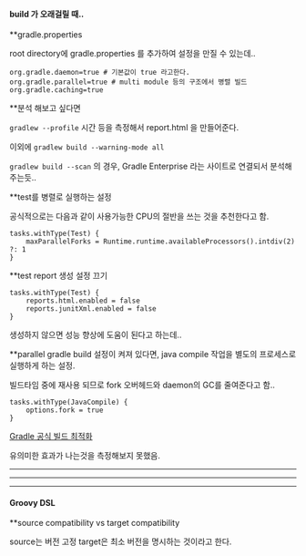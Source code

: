 

#### build 가 오래걸릴 때..


**gradle.properties

root directory에 gradle.properties 를 추가하여 설정을 만질 수 있는데..

```
org.gradle.daemon=true # 기본값이 true 라고한다.
org.gradle.parallel=true # multi module 등의 구조에서 병렬 빌드
org.gradle.caching=true
```

**분석 해보고 싶다면

`gradlew --profile`
시간 등을 측정해서 report.html 을 만들어준다.

이외에
`gradlew build --warning-mode all`

`gradlew build --scan` 의 경우, Gradle Enterprise 라는 사이트로 연결되서 분석해주는듯..

**test를 병렬로 실행하는 설정

공식적으로는 다음과 같이 사용가능한 CPU의 절반을 쓰는 것을 추천한다고 함.
```
tasks.withType(Test) {
    maxParallelForks = Runtime.runtime.availableProcessors().intdiv(2) ?: 1
}
```

**test report 생성 설정 끄기
```
tasks.withType(Test) {
    reports.html.enabled = false
    reports.junitXml.enabled = false
}
```

생성하지 않으면 성능 향상에 도움이 된다고 하는데..


**parallel gradle build 설정이 켜져 있다면, java compile 작업을 별도의 프로세스로 실행하게 하는 설정.

빌드타임 중에 재사용 되므로 fork 오버헤드와 daemon의 GC를 줄여준다고 함..
```
tasks.withType(JavaCompile) {
    options.fork = true
}
```


[Gradle 공식 빌드 최적화](https://docs.gradle.org/current/userguide/performance.html)


유의미한 효과가 나는것을 측정해보지 못했음.

---
---
---

#### Groovy DSL

**source compatibility vs target compatibility

source는 버전 고정
target은 최소 버전을 명시하는 것이라고 한다.